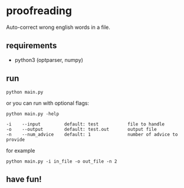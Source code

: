 # proofreading
Auto-correct wrong english words in a file.

## requirements
- python3 (optparser, numpy)

## run
```shell
python main.py
```
or you can run with optional flags:
```shell
python main.py -help

-i    --input         default: test           file to handle
-o    --output        default: test.out       output file
-n    --num_advice    default: 1              number of advice to provide
```
for example
```shell
python main.py -i in_file -o out_file -n 2
```

## have fun!
